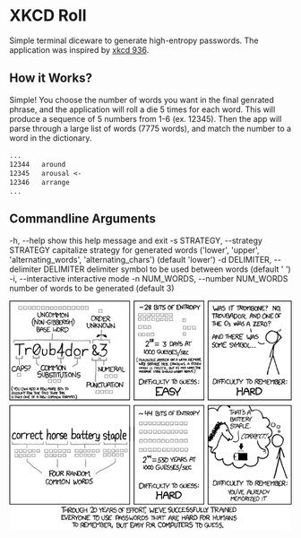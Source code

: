 # XKCD Roll
Simple terminal diceware to generate high-entropy passwords. The application
was inspired by [xkcd 936](https://xkcd.com/936/).

## How it Works?
Simple! You choose the number of words you want in the final genrated phrase,
and the application will roll a die 5 times for each word. This will produce a
sequence of 5 numbers from 1-6 (ex. 12345). Then the app will parse through a
large list of words (7775 words), and match the number to a word in the
dictionary.

```
...
12344	around
12345	arousal <-
12346	arrange
...
```

## Commandline Arguments
-h, --help            show this help message and exit
-s STRATEGY, --strategy STRATEGY
                      capitalize strategy for generated words ('lower', 'upper', 'alternating_words', 'alternating_chars') (default 'lower')
-d DELIMITER, --delimiter DELIMITER
                      delimiter symbol to be used between words (default ' ')
-i, --interactive     interactive mode
-n NUM_WORDS, --number NUM_WORDS
                      number of words to be generated (default 3)


![xkcd 936](images/password_strength.png "xkcd 936")
